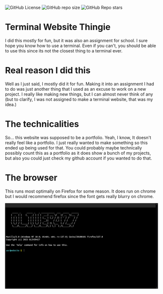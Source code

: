 ![GitHub License](https://img.shields.io/github/license/OLIVER427/oliver427.github.io)
![GitHub repo size](https://img.shields.io/github/repo-size/OLIVER427/oliver427.github.io)
![GitHub Repo stars](https://img.shields.io/github/stars/OLIVER427/oliver427.github.io)
# Terminal Website Thingie

I did this mostly for fun, but it was also an assignment for school.
I sure hope you know how to use a terminal. Even if you can't, you should be able to use this since its not the closest thing to a terminal ever.

# Real reason I did this

Well as I just said, I mostly did it for fun. Making it into an assignment I had to do was just another thing that I used as an excuse to work on a new project. I really like making new things, but I can almost never think of any (but to clarify, I was not assigned to make a terminal website, that was my idea.)

# The technicalities

So... this website was supposed to be a portfolio. Yeah, I know, It doesn't really feel like a portfolio. I just really wanted to make something so this ended up being used for that. You could probably maybe technically possibly count this as a portfolio as it does show a bunch of my projects, but also you could just check my github account if you wanted to do that.

# The browser
This runs most optimally on Firefox for some reason. It does run on chrome but I would recommend firefox since the font gets really blurry on chrome.

![Terminal](readme/0.png)
